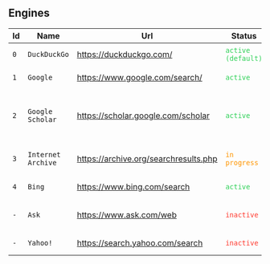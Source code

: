 ## Engines

| Id  | Name               | Url                                   | Status                                                | Description                                          |
| --- | ------------------ | ------------------------------------- | ----------------------------------------------------- | ---------------------------------------------------- |
| `0` | `DuckDuckGo`       | https://duckduckgo.com/               | <code style="color: #30D158;">active (default)</code> | Focus on privacy                                     |
| `1` | `Google`           | https://www.google.com/search/        | <code style="color: #30D158;">active</code>           | Best search results                                  |
| `2` | `Google Scholar`   | https://scholar.google.com/scholar    | <code style="color: #30D158;">active</code>           | Search engine for literature or scientific documents |
| `3` | `Internet Archive` | https://archive.org/searchresults.php | <code style="color: #FF9500;">in progress</code>      | The library of the internet                          |
| `4` | `Bing`             | https://www.bing.com/search           | <code style="color: #30D158;">active</code>           | From Microsoft                                       |
| `-` | `Ask`              | https://www.ask.com/web               | <code style="color: #FF3B30;">inactive</code>         | My grandfather used this                             |
| `-` | `Yahoo!`           | https://search.yahoo.com/search       | <code style="color: #FF3B30;">inactive</code>         | Yahoo who?                                           |
